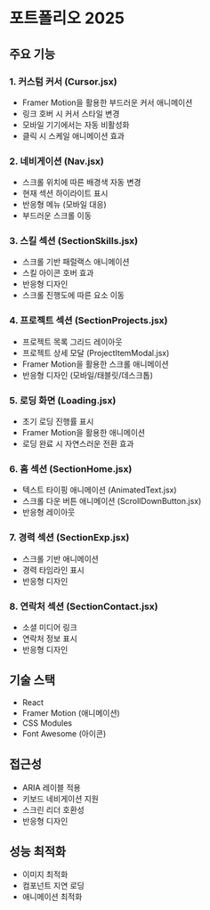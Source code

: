 # 포트폴리오 2025

## 주요 기능

### 1. 커스텀 커서 (Cursor.jsx)
- Framer Motion을 활용한 부드러운 커서 애니메이션
- 링크 호버 시 커서 스타일 변경
- 모바일 기기에서는 자동 비활성화
- 클릭 시 스케일 애니메이션 효과

### 2. 네비게이션 (Nav.jsx)
- 스크롤 위치에 따른 배경색 자동 변경
- 현재 섹션 하이라이트 표시
- 반응형 메뉴 (모바일 대응)
- 부드러운 스크롤 이동

### 3. 스킬 섹션 (SectionSkills.jsx)
- 스크롤 기반 패럴랙스 애니메이션
- 스킬 아이콘 호버 효과
- 반응형 디자인
- 스크롤 진행도에 따른 요소 이동

### 4. 프로젝트 섹션 (SectionProjects.jsx)
- 프로젝트 목록 그리드 레이아웃
- 프로젝트 상세 모달 (ProjectItemModal.jsx)
- Framer Motion을 활용한 스크롤 애니메이션
- 반응형 디자인 (모바일/태블릿/데스크톱)

### 5. 로딩 화면 (Loading.jsx)
- 초기 로딩 진행률 표시
- Framer Motion을 활용한 애니메이션
- 로딩 완료 시 자연스러운 전환 효과

### 6. 홈 섹션 (SectionHome.jsx)
- 텍스트 타이핑 애니메이션 (AnimatedText.jsx)
- 스크롤 다운 버튼 애니메이션 (ScrollDownButton.jsx)
- 반응형 레이아웃

### 7. 경력 섹션 (SectionExp.jsx)
- 스크롤 기반 애니메이션
- 경력 타임라인 표시
- 반응형 디자인

### 8. 연락처 섹션 (SectionContact.jsx)
- 소셜 미디어 링크
- 연락처 정보 표시
- 반응형 디자인

## 기술 스택
- React
- Framer Motion (애니메이션)
- CSS Modules
- Font Awesome (아이콘)

## 접근성
- ARIA 레이블 적용
- 키보드 네비게이션 지원
- 스크린 리더 호환성
- 반응형 디자인

## 성능 최적화
- 이미지 최적화
- 컴포넌트 지연 로딩
- 애니메이션 최적화
